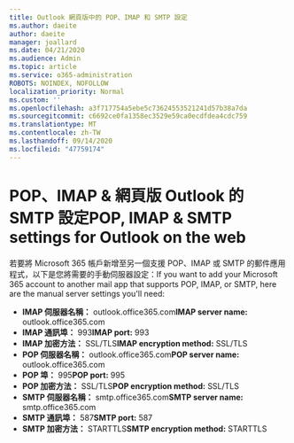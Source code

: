 ```yaml
---
title: Outlook 網頁版中的 POP、IMAP 和 SMTP 設定
ms.author: daeite
author: daeite
manager: joallard
ms.date: 04/21/2020
ms.audience: Admin
ms.topic: article
ms.service: o365-administration
ROBOTS: NOINDEX, NOFOLLOW
localization_priority: Normal
ms.custom: ''
ms.openlocfilehash: a3f717754a5ebe5c73624553521241d57b38a7da
ms.sourcegitcommit: c6692ce0fa1358ec3529e59ca0ecdfdea4cdc759
ms.translationtype: MT
ms.contentlocale: zh-TW
ms.lasthandoff: 09/14/2020
ms.locfileid: "47759174"
---
```

# <a name="pop-imap--smtp-settings-for-outlook-on-the-web"></a><span data-ttu-id="03882-102">POP、IMAP & 網頁版 Outlook 的 SMTP 設定</span><span class="sxs-lookup"><span data-stu-id="03882-102">POP, IMAP & SMTP settings for Outlook on the web</span></span>

<span data-ttu-id="03882-103">若要將 Microsoft 365 帳戶新增至另一個支援 POP、IMAP 或 SMTP 的郵件應用程式，以下是您將需要的手動伺服器設定：</span><span class="sxs-lookup"><span data-stu-id="03882-103">If you want to add your Microsoft 365 account to another mail app that supports POP, IMAP, or SMTP, here are the manual server settings you'll need:</span></span>
  
- <span data-ttu-id="03882-104">**IMAP 伺服器名稱：** outlook.office365.com</span><span class="sxs-lookup"><span data-stu-id="03882-104">**IMAP server name:** outlook.office365.com</span></span>
- <span data-ttu-id="03882-105">**IMAP 通訊埠：** 993</span><span class="sxs-lookup"><span data-stu-id="03882-105">**IMAP port:** 993</span></span>
- <span data-ttu-id="03882-106">**IMAP 加密方法：** SSL/TLS</span><span class="sxs-lookup"><span data-stu-id="03882-106">**IMAP encryption method:** SSL/TLS</span></span>
- <span data-ttu-id="03882-107">**POP 伺服器名稱：** outlook.office365.com</span><span class="sxs-lookup"><span data-stu-id="03882-107">**POP server name:** outlook.office365.com</span></span>  
- <span data-ttu-id="03882-108">**POP 埠：** 995</span><span class="sxs-lookup"><span data-stu-id="03882-108">**POP port:** 995</span></span>  
- <span data-ttu-id="03882-109">**POP 加密方法：** SSL/TLS</span><span class="sxs-lookup"><span data-stu-id="03882-109">**POP encryption method:** SSL/TLS</span></span>  
- <span data-ttu-id="03882-110">**SMTP 伺服器名稱：** smtp.office365.com</span><span class="sxs-lookup"><span data-stu-id="03882-110">**SMTP server name:** smtp.office365.com</span></span>
- <span data-ttu-id="03882-111">**SMTP 通訊埠：** 587</span><span class="sxs-lookup"><span data-stu-id="03882-111">**SMTP port:** 587</span></span>
- <span data-ttu-id="03882-112">**SMTP 加密方法：** STARTTLS</span><span class="sxs-lookup"><span data-stu-id="03882-112">**SMTP encryption method:** STARTTLS</span></span>